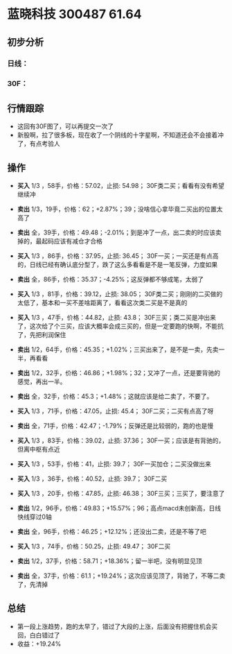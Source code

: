 # 蓝晓科技 300487 61.64
## 初步分析
### 日线：
  
### 30F：
  
## 行情跟踪
  - 这回有30F图了，可以再提交一次了
  - 新股啊，拉了很多板，现在收了一个阴线的十字星啊，不知道还会不会接着冲了，有点考验人
## 操作
  - **买入** 1/3 ，58手，价格：57.02，止损: 54.98； 30F类二买；看看有没有希望继续冲
  - **卖出** 1/3，19手，价格：62；+2.87%；39；没啥信心拿毕竟二买出的位置太高了
  - **卖出** 全，39手，价格：49.48；-2.01%；到是冲了一点，出二卖的时应该卖掉的，最起码应该有减仓才合格

  - **买入** 1/3 ，86手，价格：37.95，止损: 36.45； 30F一买；一买还是有点高的，日线已经有确认底分型了，跌了这么多看看是不是一笔反弹，力度如果
  - **卖出** 全，86手，价格：35.37；-4.25%；这反弹都不够成笔，太弱了

  - **买入** 1/3 ，81手，价格：39.12，止损: 38.05； 30F类二买；刚刚的二买做的太低了，基本和一买不差啥距离了，看看这次类二买是不是真的
  - **买入** 1/3 ，47手，价格：44.82，止损: 43.8； 30F三买；类二买是冲出来了，这次给了个三买，应该大概率会成三买的，但是一定要跑的快啊，不能抗了，先把利润保住
  - **卖出** 1/2，64手，价格：45.35；+1.02%；三买出来了，是不是一卖，先卖一半，再看看
  - **卖出** 1/2，32手，价格：46.86；+1.98%；32；又冲了一点，还是要背驰的感觉，再出一半。
  - **卖出** 全，32手，价格：45.3；+1.48%；这就应该是给二卖了，不要了。

  - **买入** 1/3 ，71手，价格：47.05，止损: 45.4； 30F二买；二买有点高了呀
  - **卖出** 全，71手，价格：42.47；-1.79%；反弹还是比较弱的，跑的也是慢

  - **买入** 1/3 ，83手，价格：39.02，止损: 37.36； 30F一买；应该是有背驰的，但离中枢有点近
  - **买入** 1/3 ，53手，价格：41，止损: 39.7； 30F一买加仓；二买没做出来
  - **买入** 1/3 ，36手，价格：40.52，止损: 39.7； 30F二买
  - **买入** 1/3 ，20手，价格：47.85，止损: 46.38； 30F三买；三买了，要注意了
  - **卖出** 1/2，96手，价格：49.83；+15.57%；96；高点macd未创新高，日线快线穿过0轴
  - **卖出** 全，96手，价格：46.25；+12.12%；还没出二卖，还是不等了吧

  - **买入** 1/3 ，74手，价格：50.25，止损: 49.47； 30F二买
  - **卖出** 1/2，37手，价格：58.71；+18.36%；留一半吧，没有明显见顶
  - **卖出** 全，37手，价格：61.1；+19.24%；这次应该见顶了，背驰了，不等二卖了，先清掉

## 总结
  - 第一段上涨趋势，跑的太早了，错过了大段的上涨，后面没有把握住机会买回，白白错过了
  - 收益：+19.24%